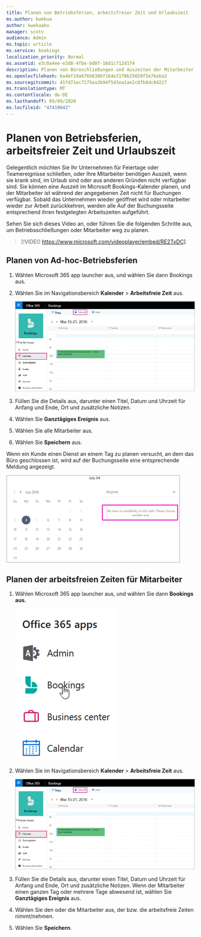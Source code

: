 ```yaml
---
title: Planen von Betriebsferien, arbeitsfreier Zeit und Urlaubszeit
ms.author: kwekua
author: kwekuako
manager: scotv
audience: Admin
ms.topic: article
ms.service: bookings
localization_priority: Normal
ms.assetid: e3c0a4ee-e3d8-4fbe-bd8f-16d1c712d1f4
description: Planen von Büroschließungen und Auszeiten der Mitarbeiter aus dem Bookings-Kalender, sodass Mitarbeiter während der angegebenen Zeiten als nicht verfügbar für Buchungen gekennzeichnet sind.
ms.openlocfilehash: 6a4bf19a676b838bf164e3170b25659f5e76eba2
ms.sourcegitcommit: 41fd71ec7175ea3b94f5d3ea1ae2c8fb8dc84227
ms.translationtype: MT
ms.contentlocale: de-DE
ms.lasthandoff: 09/09/2020
ms.locfileid: "47419642"
---
```

# <a name="schedule-business-closures-time-off-and-vacation-time"></a>Planen von Betriebsferien, arbeitsfreier Zeit und Urlaubszeit

Gelegentlich möchten Sie Ihr Unternehmen für Feiertage oder Teamereignisse schließen, oder Ihre Mitarbeiter benötigen Auszeit, wenn sie krank sind, im Urlaub sind oder aus anderen Gründen nicht verfügbar sind. Sie können eine Auszeit im Microsoft Bookings-Kalender planen, und der Mitarbeiter ist während der angegebenen Zeit nicht für Buchungen verfügbar. Sobald das Unternehmen wieder geöffnet wird oder mitarbeiter wieder zur Arbeit zurückkehren, werden alle Auf der Buchungsseite entsprechend ihren festgelegten Arbeitszeiten aufgeführt.

Sehen Sie sich dieses Video an, oder führen Sie die folgenden Schritte aus, um Betriebsschließungen oder Mitarbeiter weg zu planen.

> [!VIDEO https://www.microsoft.com/videoplayer/embed/RE2TxDC]

## <a name="schedule-ad-hoc-business-closures"></a>Planen von Ad-hoc-Betriebsferien

1. Wählen Microsoft 365 app launcher aus, und wählen Sie dann Bookings aus.

1. Wählen Sie im Navigationsbereich **Kalender** \> **Arbeitsfreie Zeit** aus.

   ![Abbildung der Kalenderansicht und der Auszeitschaltfläche für Bookings](../media/bookings-calendar-timeoff.png)

1. Füllen Sie die Details aus, darunter einen Titel, Datum und Uhrzeit für Anfang und Ende, Ort und zusätzliche Notizen.

1. Wählen Sie **Ganztägiges Ereignis** aus.

1. Wählen Sie alle Mitarbeiter aus.

1. Wählen Sie **Speichern** aus.

Wenn ein Kunde einen Dienst an einem Tag zu planen versucht, an dem das Büro geschlossen ist, wird auf der Buchungsseite eine entsprechende Meldung angezeigt.

   ![Abbildung einer Beispielnachricht, die kunden beim Versuch, während einer Auszeit zu reservieren, angezeigt wird](../media/bookings-timeoff-message.png)

## <a name="schedule-employee-time-off"></a>Planen der arbeitsfreien Zeiten für Mitarbeiter

1. Wählen Microsoft 365 app launcher aus, und wählen Sie dann **Bookings aus.**

   ![Abbildung des App-Startfelds](../media/bookings-applauncher.png)

1. Wählen Sie im Navigationsbereich **Kalender** \> **Arbeitsfreie Zeit** aus.

   ![Abbildung der Kalenderansicht und der Auszeitschaltfläche für Bookings](../media/bookings-calendar-timeoff.png)

1. Füllen Sie die Details aus, darunter einen Titel, Datum und Uhrzeit für Anfang und Ende, Ort und zusätzliche Notizen. Wenn der Mitarbeiter einen ganzen Tag oder mehrere Tage abwesend ist, wählen Sie **Ganztägiges Ereignis** aus.

1. Wählen Sie den oder die Mitarbeiter aus, der bzw. die arbeitsfreie Zeiten nimmt/nehmen.

1. Wählen Sie **Speichern**.
